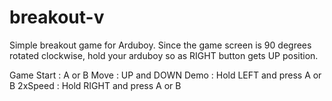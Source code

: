 # breakout-v
Simple breakout game for Arduboy.
Since the game screen is 90 degrees rotated clockwise, 
hold your arduboy so as RIGHT button gets UP position.

Game Start : A or B
Move : UP and DOWN 
Demo : Hold LEFT and press A or B
2xSpeed : Hold RIGHT and press A or B
